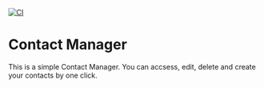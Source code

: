 [![CI](https://github.com/AlHassanNour/hello-world-spring-boot/actions/workflows/tests.yml/badge.svg)](https://github.com/AlHassanNour/hello-world-spring-boot/actions/workflows/tests.yml)

# Contact Manager
This is a simple Contact Manager. You can accsess, edit, delete and create your contacts by one click.

